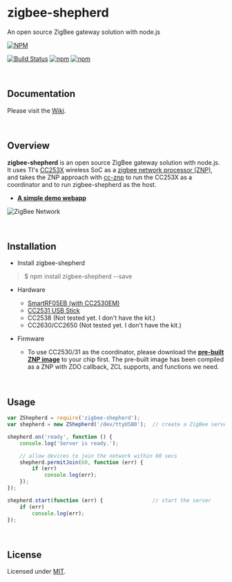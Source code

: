 # zigbee-shepherd
An open source ZigBee gateway solution with node.js  

[![NPM](https://nodei.co/npm/zigbee-bridge.png?downloads=true)](https://nodei.co/npm/zigbee-bridge/)  

[![Build Status](https://travis-ci.com/open-zigbee/zigbee-bridge.svg?branch=master)](https://travis-ci.com/open-zigbee/zigbee-bridge)
[![npm](https://img.shields.io/npm/v/zigbee-bridge.svg?maxAge=2592000)](https://www.npmjs.com/package/zigbee-bridge)
[![npm](https://img.shields.io/npm/l/zigbee-bridge.svg?maxAge=2592000)](https://www.npmjs.com/package/zigbee-bridge)

<br />

## Documentation  

Please visit the [Wiki](https://github.com/zigbeer/zigbee-shepherd/wiki).

<br />

## Overview  

**zigbee-shepherd** is an open source ZigBee gateway solution with node.js. It uses TI's [CC253X](http://www.ti.com/lsds/ti/wireless_connectivity/zigbee/overview.page) wireless SoC as a [zigbee network processor (ZNP)](http://www.ti.com/lit/an/swra444/swra444.pdf), and takes the ZNP approach with [cc-znp](https://github.com/zigbeer/cc-znp) to run the CC253X as a coordinator and to run zigbee-shepherd as the host.

* [**A simple demo webapp**](https://github.com/zigbeer/zigbee-demo#readme)

![ZigBee Network](https://raw.githubusercontent.com/zigbeer/documents/master/zigbee-shepherd/zigbee_net.png)

<br />

## Installation  

* Install zigbee-shepherd

> $ npm install zigbee-shepherd --save

* Hardware
    - [SmartRF05EB (with CC2530EM)](http://www.ti.com/tool/cc2530dk)  
    - [CC2531 USB Stick](http://www.ti.com/tool/cc2531emk)  
    - CC2538 (Not tested yet. I don't have the kit.)  
    - CC2630/CC2650 (Not tested yet. I don't have the kit.)  

* Firmware
    - To use CC2530/31 as the coordinator, please download the [**pre-built ZNP image**](https://github.com/zigbeer/documents/tree/master/zigbee-shepherd) to your chip first. The pre-built image has been compiled as a ZNP with ZDO callback, ZCL supports, and functions we need.  

<br />

## Usage  

```js
var ZShepherd = require('zigbee-shepherd');
var shepherd = new ZShepherd('/dev/ttyUSB0');  // create a ZigBee server

shepherd.on('ready', function () {
    console.log('Server is ready.');

    // allow devices to join the network within 60 secs
    shepherd.permitJoin(60, function (err) {
        if (err)
            console.log(err);
    });
});

shepherd.start(function (err) {                // start the server
    if (err)
        console.log(err);
});
```

<br />

## License  

Licensed under [MIT](https://github.com/open-zigbee/zigbee-bridge/blob/master/LICENSE).
